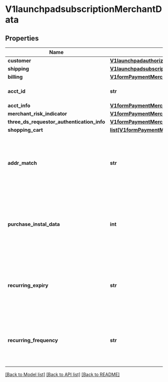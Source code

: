 # V1launchpadsubscriptionMerchantData

## Properties
Name | Type | Description | Notes
------------ | ------------- | ------------- | -------------
**customer** | [**V1launchpadauthorizationMerchantDataCustomer**](V1launchpadauthorizationMerchantDataCustomer.md) |  | [optional] 
**shipping** | [**V1launchpadsubscriptionMerchantDataShipping**](V1launchpadsubscriptionMerchantDataShipping.md) |  | [optional] 
**billing** | [**V1formPaymentMerchantDataBilling**](V1formPaymentMerchantDataBilling.md) |  | [optional] 
**acct_id** | **str** | Additional information you want to send to identify the account | [optional] 
**acct_info** | [**V1formPaymentMerchantDataAcctInfo**](V1formPaymentMerchantDataAcctInfo.md) |  | [optional] 
**merchant_risk_indicator** | [**V1formPaymentMerchantDataMerchantRiskIndicator**](V1formPaymentMerchantDataMerchantRiskIndicator.md) |  | [optional] 
**three_ds_requestor_authentication_info** | [**V1formPaymentMerchantDataThreeDSRequestorAuthenticationInfo**](V1formPaymentMerchantDataThreeDSRequestorAuthenticationInfo.md) |  | [optional] 
**shopping_cart** | [**list[V1formPaymentMerchantDataShoppingCart]**](V1formPaymentMerchantDataShoppingCart.md) |  | [optional] 
**addr_match** | **str** | Indicates whether the delivery address is the same as the invoice address. Y &#x3D; The delivery address is the same as the invoicing address, N &#x3D; The delivery and invoice addresses are different | [optional] 
**purchase_instal_data** | **int** | Mandatory for Instalment operations (MERCHANT_TRX_TYPE &#x3D; I). Indicates the maximum number of deferred payment authorizations. Accepted values: The value must be greater than 1 | [optional] 
**recurring_expiry** | **str** | Mandatory for Recurring and Instalment operations (MERCHANT_TRX_TYPE &#x3D; I or R). The date from which there will be no more authorizations. Accepted format: YYYYMMDD | [optional] 
**recurring_frequency** | **str** | Mandatory for Recurring and Instalment operations (MERCHANT_TRX_TYPE &#x3D; I or R). Indicates the minimum number of days between authorizations | [optional] 

[[Back to Model list]](../README.md#documentation-for-models) [[Back to API list]](../README.md#documentation-for-api-endpoints) [[Back to README]](../README.md)

